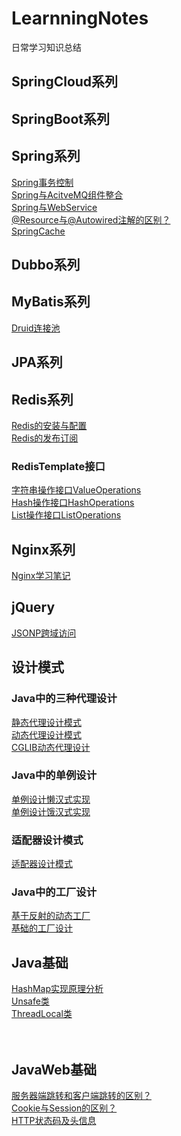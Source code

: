 # LearnningNotes
日常学习知识总结

## SpringCloud系列




## SpringBoot系列


## Spring系列
[Spring事务控制](https://github.com/OriginNull/LearningNotes/blob/master/Spring/Spring%E4%BA%8B%E5%8A%A1%E6%8E%A7%E5%88%B6.md)<br/>
[Spring与AcitveMQ组件整合](https://github.com/OriginNull/LearningNotes/blob/master/Spring/Spring%E4%B8%8EJMS%E6%B6%88%E6%81%AF%E7%BB%84%E4%BB%B6.md) <br/>
[Spring与WebService](https://github.com/OriginNull/LearningNotes/blob/master/Spring/Spring%E4%B8%8EWebService.md) <br/>
[@Resource与@Autowired注解的区别？](https://gitee.com/live_fit/codes/hclk3ejdzxpqswgoi9abn17)<br/>
[SpringCache](https://github.com/OriginNull/LearningNotes/blob/master/Spring/SpringCache.md)  <br/>

## Dubbo系列



## MyBatis系列
[Druid连接池](https://github.com/OriginNull/LearningNotes/blob/master/MyBatis/Druid%E8%BF%9E%E6%8E%A5%E6%B1%A0.md)

## JPA系列


## Redis系列
[Redis的安装与配置](https://github.com/OriginNull/LearningNotes/blob/master/Redis/Redis%E7%9A%84%E5%AE%89%E8%A3%85%E4%B8%8E%E9%85%8D%E7%BD%AE.md)<br/>
[Redis的发布订阅](https://github.com/OriginNull/LearningNotes/blob/master/Redis/Redis%E7%9A%84%E5%8F%91%E5%B8%83%E8%AE%A2%E9%98%85.md)<br/>
### RedisTemplate接口
[字符串操作接口ValueOperations](https://github.com/OriginNull/LearningNotes/blob/master/RedisTemplate/%E5%AD%97%E7%AC%A6%E4%B8%B2%E6%93%8D%E4%BD%9C%E6%8E%A5%E5%8F%A3ValueOperations.md)<br/>
[Hash操作接口HashOperations](https://github.com/OriginNull/LearningNotes/blob/master/RedisTemplate/Hash%E6%93%8D%E4%BD%9C%E6%8E%A5%E5%8F%A3HashOperations.md)<br/>
[List操作接口ListOperations](https://github.com/OriginNull/LearningNotes/blob/master/RedisTemplate/List%E6%93%8D%E4%BD%9C%E6%8E%A5%E5%8F%A3ListOperations.md) <br/>

## Nginx系列
[Nginx学习笔记](https://github.com/OriginNull/LearningNotes/blob/master/Nginx/Nginx%E5%AD%A6%E4%B9%A0%E7%AC%94%E8%AE%B0.md)




## jQuery
[JSONP跨域访问](https://gitee.com/live_fit/codes/69fz4s085xgaed7jocbqu95) <br/>


## 设计模式
### Java中的三种代理设计
[静态代理设计模式](https://gitee.com/live_fit/codes/3ntea51cb2o74v89qkjfd27)  <br/>
[动态代理设计模式](https://gitee.com/live_fit/codes/54mhjo32zfu7ybdckgprq56) <br/>
[CGLIB动态代理设计](https://gitee.com/live_fit/codes/2w83zoeq9f45kyp7utb6s13) 

### Java中的单例设计
[单例设计懒汉式实现](https://gitee.com/live_fit/codes/xaspmhbg13k5jodwnlze021) <br/>
[单例设计饿汉式实现](https://gitee.com/live_fit/codes/dtj7am0ursyqfv5wpkbc387) 

### 适配器设计模式
[适配器设计模式](https://gitee.com/live_fit/codes/floysdiw83k0bg1azhmru42)

### Java中的工厂设计
[基于反射的动态工厂](https://gitee.com/live_fit/codes/oq9rgexc26vn5dhzy7jaf32)<br/>
[基础的工厂设计](https://gitee.com/live_fit/codes/nvd25xj7rg6iohftwskbl40)




## Java基础
[HashMap实现原理分析](https://gitee.com/live_fit/codes/kst4och2a0n3b7vx9i18r32) <br/>
[Unsafe类](https://gitee.com/live_fit/codes/p8x7s13e0y2mdulizjcbr33) <br/>
[ThreadLocal类](https://gitee.com/live_fit/codes/yxrtldj8z39ngoipa21bm11) <br/>
[]() <br/>
[]() <br/>


## JavaWeb基础
[服务器端跳转和客户端跳转的区别？](https://gitee.com/live_fit/codes/tkcqu120r4e97538w6oxd73)<br/>
[Cookie与Session的区别？](https://gitee.com/live_fit/codes/zlyq61cnh74m23dpkwgas22)<br/>
[HTTP状态码及头信息](https://gitee.com/live_fit/codes/i584a0v9er6jztfh2l7bc99)<br/>

